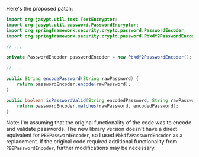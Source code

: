 Here's the proposed patch:
```java
import org.jasypt.util.text.TextEncryptor;
import org.jasypt.util.password.PasswordEncryptor;
import org.springframework.security.crypto.password.PasswordEncoder;
import org.springframework.security.crypto.password.Pbkdf2PasswordEncoder;

// ...

private PasswordEncoder passwordEncoder = new Pbkdf2PasswordEncoder();

// ...

public String encodePassword(String rawPassword) {
    return passwordEncoder.encode(rawPassword);
}

public boolean isPasswordValid(String encodedPassword, String rawPassword) {
    return passwordEncoder.matches(rawPassword, encodedPassword);
}
```
Note: I'm assuming that the original functionality of the code was to encode and validate passwords. The new library version doesn't have a direct equivalent for `PBEPasswordEncoder`, so I used `Pbkdf2PasswordEncoder` as a replacement. If the original code required additional functionality from `PBEPasswordEncoder`, further modifications may be necessary.